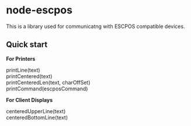 node-escpos
=================

This is a library used for communicatng with ESCPOS compatible devices.

Quick start
-----------

**For Printers**

printLine(text)  
printCentered(text)  
printCenteredLen(text, charOffSet)  
printCommand(escposCommand)  

**For Client Displays**

centeredUpperLine(text)  
centeredBottomLine(text)  
